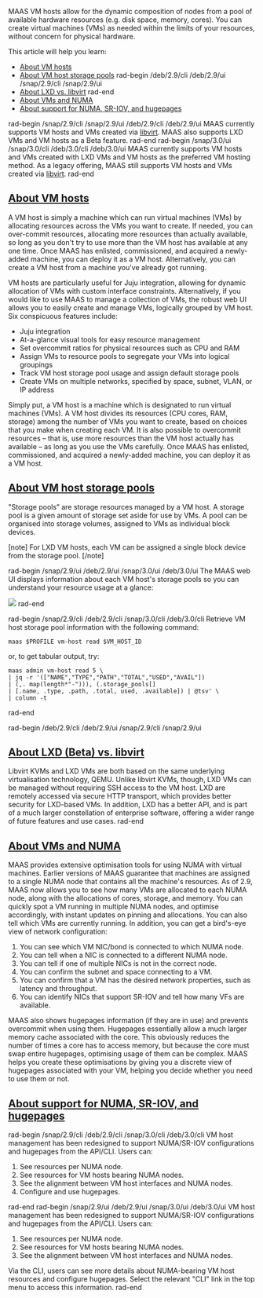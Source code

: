 MAAS VM hosts allow for the dynamic composition of nodes from a pool of available hardware resources (e.g. disk space, memory, cores). You can create virtual machines (VMs) as needed within the limits of your resources, without concern for physical hardware.

This article will help you learn:

- [About VM hosts](#heading--about-vm-hosts)
- [About VM host storage pools](#heading--about-vm-host-storage-pools)
rad-begin /deb/2.9/cli /deb/2.9/ui /snap/2.9/cli /snap/2.9/ui
- [About LXD vs. libvirt](#heading--about-lxd-vs-libvirt)
rad-end
- [About VMs and NUMA](#heading--about-vms-and-numa)
- [About support for NUMA, SR-IOV, and hugepages](#heading--about-support-for-numa-et-al)

rad-begin /snap/2.9/cli /snap/2.9/ui /deb/2.9/cli /deb/2.9/ui
MAAS currently supports VM hosts and VMs created via [libvirt](https://ubuntu.com/server/docs/virtualization-libvirt). MAAS also supports LXD VMs and VM hosts as a Beta feature.
rad-end
rad-begin /snap/3.0/ui /snap/3.0/cli /deb/3.0/cli /deb/3.0/ui
MAAS currently supports VM hosts and VMs created with LXD VMs and VM hosts as the preferred VM hosting method. As a legacy offering, MAAS still supports VM hosts and VMs created via [libvirt](https://ubuntu.com/server/docs/virtualization-libvirt).
rad-end

<a href="#heading--about-vm-hosts"><h2 id="heading--about-vm-hosts">About VM hosts</h2></a>

A VM host is simply a machine which can run virtual machines (VMs) by allocating  resources across the VMs you want to create.  If needed, you can over-commit resources, allocating more resources than actually available, so long as you don't try to use more than the VM host has available at any one time. Once MAAS has enlisted, commissioned, and acquired a newly-added machine, you can deploy it as a VM host.  Alternatively, you can create a VM host from a machine you've already got running.

VM hosts are particularly useful for Juju integration, allowing for dynamic allocation of VMs with custom interface constraints. Alternatively, if you would like to use MAAS to manage a collection of VMs, the robust web UI allows you to easily create and manage VMs, logically grouped by VM host. Six conspicuous features include:

-   Juju integration
-   At-a-glance visual tools for easy resource management
-   Set overcommit ratios for physical resources such as CPU and RAM
-   Assign VMs to resource pools to segregate your VMs into logical groupings
-   Track VM host storage pool usage and assign default storage pools
-   Create VMs on multiple networks, specified by space, subnet, VLAN, or IP address

Simply put, a VM host is a machine which is designated to run virtual machines (VMs). A VM host divides its resources (CPU cores, RAM, storage) among the number of VMs you want to create, based on choices that you make when creating each VM. It is also possible to overcommit resources – that is, use more resources than the VM host actually has available – as long as you use the VMs carefully. Once MAAS has enlisted, commissioned, and acquired a newly-added machine, you can deploy it as a VM host.


<a href="#heading--about-vm-host-storage-pools"><h2 id="heading--about-vm-host-storage-pools">About VM host storage pools</h2></a>

"Storage pools” are storage resources managed by a VM host. A storage pool is a given amount of storage set aside for use by VMs. A pool can be organised into storage volumes, assigned to VMs as individual block devices.

[note]
For LXD VM hosts, each VM can be assigned a single block device from the storage pool.
[/note]

rad-begin   /snap/2.9/ui   /deb/2.9/ui /snap/3.0/ui /deb/3.0/ui 
The MAAS web UI displays information about each VM host's storage pools so you can understand your resource usage at a glance:

<a href="https://discourse.maas.io/uploads/default/original/1X/3387f256f9bd02f7fc2079f119377305256973c8.jpeg" target = "_blank"><img src="https://discourse.maas.io/uploads/default/original/1X/3387f256f9bd02f7fc2079f119377305256973c8.jpeg"></a>
rad-end

rad-begin   /snap/2.9/cli   /deb/2.9/cli /snap/3.0/cli /deb/3.0/cli 
Retrieve VM host storage pool information with the following command:

```
maas $PROFILE vm-host read $VM_HOST_ID
```

or, to get tabular output, try:

```
maas admin vm-host read 5 \
| jq -r '(["NAME","TYPE","PATH","TOTAL","USED","AVAIL"]) 
| (,. map(length*"-"))), (.storage_pools[] 
| [.name, .type, .path, .total, used, .available]) | @tsv' \
| column -t
```

rad-end

rad-begin /deb/2.9/cli /deb/2.9/ui /snap/2.9/cli /snap/2.9/ui

<a href="#heading--about-lxd-vs-libvirt"><h2 id="heading--about-lxd-vs-libvirt">About LXD (Beta) vs. libvirt</h2></a>

Libvirt KVMs and LXD VMs are both based on the same underlying virtualisation technology, QEMU. Unlike libvirt KVMs, though, LXD VMs can be managed without requiring SSH access to the VM host. LXD are remotely accessed via secure HTTP transport, which provides better security for LXD-based VMs. In addition, LXD has a better API, and is part of a much larger constellation of enterprise software, offering a wider range of future features and use cases.
rad-end

<a href="#heading--about-vms-and-numa"><h2 id="heading--about-vms-and-numa">About VMs and NUMA</h2></a>

MAAS provides extensive optimisation tools for using NUMA with virtual machines. Earlier versions of MAAS guarantee that machines are assigned to a single NUMA node that contains all the machine's resources. As of 2.9, MAAS now allows you to see how many VMs are allocated to each NUMA node, along with the allocations of cores, storage, and memory. You can quickly spot a VM running in multiple NUMA nodes, and optimise accordingly, with instant updates on pinning and allocations. You can also tell which VMs are currently running.
In addition, you can get a bird's-eye view of network configuration:

1.  You can see which VM NIC/bond is connected to which NUMA node.
2.  You can tell when a NIC is connected to a different NUMA node.
3.  You can tell if one of multiple NICs is not in the correct node.
4.  You can confirm the subnet and space connecting to a VM.
5.  You can confirm that a VM has the desired network properties, such as latency and throughput.
6.  You can identify NICs that support SR-IOV and tell how many VFs are available.

MAAS also shows hugepages information (if they are in use) and prevents overcommit when using them. Hugepages essentially allow a much larger memory cache associated with the core. This obviously reduces the number of times a core has to access memory, but because the core must swap entire hugepages, optimising usage of them can be complex. MAAS helps you create these optimisations by giving you a discrete view of hugepages associated with your VM, helping you decide whether you need to use them or not.

<a href="#heading--about-support-for-numa-et-al"><h2 id="heading--about-support-for-numa-et-al">About support for NUMA, SR-IOV, and hugepages</h2></a>

rad-begin /snap/2.9/cli /deb/2.9/cli /snap/3.0/cli /deb/3.0/cli
VM host management has been redesigned to support NUMA/SR-IOV configurations and hugepages from the API/CLI. Users can:

1.  See resources per NUMA node.
2.  See resources for VM hosts bearing NUMA nodes.
3.  See the alignment between VM host interfaces and NUMA nodes.
4.  Configure and use hugepages.

rad-end
rad-begin /snap/2.9/ui /deb/2.9/ui /snap/3.0/ui /deb/3.0/ui
VM host management has been redesigned to support NUMA/SR-IOV configurations and hugepages from the API/CLI. Users can:

1.  See resources per NUMA node.
2.  See resources for VM hosts bearing NUMA nodes.
3.  See the alignment between VM host interfaces and NUMA nodes.

Via the CLI, users can see more details about NUMA-bearing VM host resources and configure hugepages. Select the relevant "CLI" link in the top menu to access this information.
rad-end
